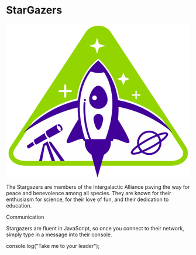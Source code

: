 <h1>StarGazers</h1>

![Stargazers Logo](images/logo_stargazers_bug.svg)

The Stargazers are members of the Intergalactic Alliance paving the way for peace and benevolence among all species. They are known for their enthusiasm for science, for their love of fun, and their dedication to education.

Communication

Stargazers are fluent in JavaScript, so once you connect to their network, simply type in a message into their console.

console.log("Take me to your leader");

